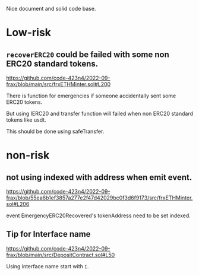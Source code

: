 Nice document and solid code base.

# Low-risk

## `recoverERC20` could be failed with some non ERC20 standard tokens.

https://github.com/code-423n4/2022-09-frax/blob/main/src/frxETHMinter.sol#L200

There is function for emergencies if someone accidentally sent some ERC20 tokens.

But using IERC20 and transfer function will failed when non ERC20 standard tokens like usdt.

This should be done using safeTransfer.

# non-risk

## not using indexed with address when emit event.

https://github.com/code-423n4/2022-09-frax/blob/55ea6b1ef3857a277e2f47d42029bc0f3d6f9173/src/frxETHMinter.sol#L206

event EmergencyERC20Recovered's tokenAddress need to be set indexed.

## Tip for Interface name 

https://github.com/code-423n4/2022-09-frax/blob/main/src/DepositContract.sol#L50

Using interface name start with `I`.



